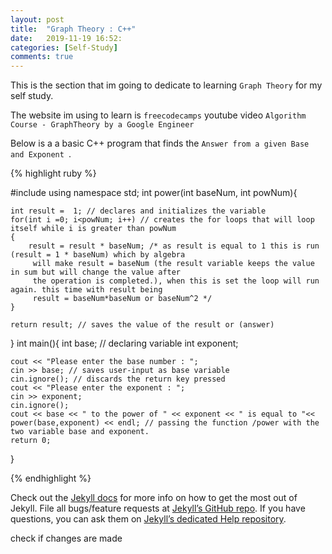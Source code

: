 ```yaml
---
layout: post
title:  "Graph Theory : C++"
date:   2019-11-19 16:52:
categories: [Self-Study]
comments: true
---
```

This is the section that im going to dedicate to learning `Graph Theory` for my self study.

The website im using to learn is `freecodecamps` youtube video `Algorithm Course - GraphTheory by a Google Engineer` 



<!--more-->

Below is a a basic C++ program that finds the `Answer from a given Base and Exponent `.


{% highlight ruby %}

#include<iostream>
using namespace std;
int power(int baseNum, int powNum){

	int result =  1; // declares and initializes the variable 
	for(int i =0; i<powNum; i++) // creates the for loops that will loop itself while i is greater than powNum
	{
		result = result * baseNum; /* as result is equal to 1 this is run (result = 1 * baseNum) which by algebra
		 will make result = baseNum (the result variable keeps the value in sum but will change the value after 
		 the operation is completed.), when this is set the loop will run again. this time with result being 
		 result = baseNum*baseNum or baseNum^2 */
	}

	return result; // saves the value of the result or (answer) 
}
int main(){
	int base; // declaring variable 
	int exponent;

	cout << "Please enter the base number : "; 
	cin >> base; // saves user-input as base variable
	cin.ignore(); // discards the return key pressed
	cout << "Please enter the exponent : ";
	cin >> exponent; 
	cin.ignore(); 
	cout << base << " to the power of " << exponent << " is equal to "<< power(base,exponent) << endl; // passing the function /power with the two variable base and exponent.
	return 0;
}

{% endhighlight %}

Check out the [Jekyll docs][jekyll] for more info on how to get the most out of Jekyll. File all bugs/feature requests at [Jekyll’s GitHub repo][jekyll-gh]. If you have questions, you can ask them on [Jekyll’s dedicated Help repository][jekyll-help].

[jekyll]:      http://jekyllrb.com
[jekyll-gh]:   https://github.com/jekyll/jekyll
[jekyll-help]: https://github.com/jekyll/jekyll-help

check if changes are made
